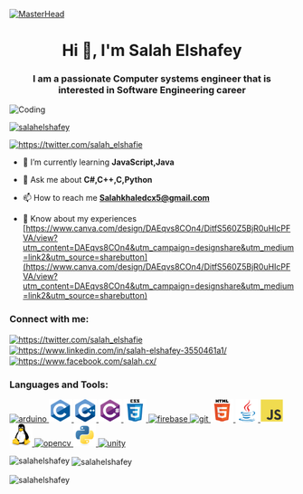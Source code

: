 [![MasterHead](https://res.cloudinary.com/practicaldev/image/fetch/s--7-s6BXGM--/c_imagga_scale,f_auto,fl_progressive,h_420,q_auto,w_1000/https://dev-to-uploads.s3.amazonaws.com/i/th2i72qu0rnt6hr9zn43.jpg)](https://rishavchanda.io)
<h1 align="center">Hi 👋, I'm Salah Elshafey</h1>
<h3 align="center">I am a passionate Computer systems engineer that is interested in Software Engineering career</h3>
<img align="rigth" alt="Coding" width="400" src="https://media.tenor.com/NOYF3f82b_gAAAAC/programmer.gif">
<p align="left"> <a href="https://github.com/ryo-ma/github-profile-trophy"><img src="https://github-profile-trophy.vercel.app/?username=salahelshafey" alt="salahelshafey" /></a> </p>

<p align="left"> <a href="https://twitter.com/https://twitter.com/salah_elshafie" target="blank"><img src="https://img.shields.io/twitter/follow/https://twitter.com/salah_elshafie?logo=twitter&style=for-the-badge" alt="https://twitter.com/salah_elshafie" /></a> </p>

- 🌱 I’m currently learning **JavaScript,Java**

- 💬 Ask me about **C#,C++,C,Python**

- 📫 How to reach me **Salahkhaledcx5@gmail.com**

- 📄 Know about my experiences [https://www.canva.com/design/DAEqvs8COn4/DitfS560Z5BjR0uHIcPFVA/view?utm_content=DAEqvs8COn4&utm_campaign=designshare&utm_medium=link2&utm_source=sharebutton](https://www.canva.com/design/DAEqvs8COn4/DitfS560Z5BjR0uHIcPFVA/view?utm_content=DAEqvs8COn4&utm_campaign=designshare&utm_medium=link2&utm_source=sharebutton)

<h3 align="left">Connect with me:</h3>
<p align="left">
<a href="https://twitter.com/https://twitter.com/salah_elshafie" target="blank"><img align="center" src="https://raw.githubusercontent.com/rahuldkjain/github-profile-readme-generator/master/src/images/icons/Social/twitter.svg" alt="https://twitter.com/salah_elshafie" height="30" width="40" /></a>
<a href="https://linkedin.com/in/https://www.linkedin.com/in/salah-elshafey-3550461a1/" target="blank"><img align="center" src="https://raw.githubusercontent.com/rahuldkjain/github-profile-readme-generator/master/src/images/icons/Social/linked-in-alt.svg" alt="https://www.linkedin.com/in/salah-elshafey-3550461a1/" height="30" width="40" /></a>
<a href="https://fb.com/https://www.facebook.com/salah.cx/" target="blank"><img align="center" src="https://raw.githubusercontent.com/rahuldkjain/github-profile-readme-generator/master/src/images/icons/Social/facebook.svg" alt="https://www.facebook.com/salah.cx/" height="30" width="40" /></a>
</p>

<h3 align="left">Languages and Tools:</h3>
<p align="left"> <a href="https://www.arduino.cc/" target="_blank" rel="noreferrer"> <img src="https://cdn.worldvectorlogo.com/logos/arduino-1.svg" alt="arduino" width="40" height="40"/> </a> <a href="https://www.cprogramming.com/" target="_blank" rel="noreferrer"> <img src="https://raw.githubusercontent.com/devicons/devicon/master/icons/c/c-original.svg" alt="c" width="40" height="40"/> </a> <a href="https://www.w3schools.com/cpp/" target="_blank" rel="noreferrer"> <img src="https://raw.githubusercontent.com/devicons/devicon/master/icons/cplusplus/cplusplus-original.svg" alt="cplusplus" width="40" height="40"/> </a> <a href="https://www.w3schools.com/cs/" target="_blank" rel="noreferrer"> <img src="https://raw.githubusercontent.com/devicons/devicon/master/icons/csharp/csharp-original.svg" alt="csharp" width="40" height="40"/> </a> <a href="https://www.w3schools.com/css/" target="_blank" rel="noreferrer"> <img src="https://raw.githubusercontent.com/devicons/devicon/master/icons/css3/css3-original-wordmark.svg" alt="css3" width="40" height="40"/> </a> <a href="https://firebase.google.com/" target="_blank" rel="noreferrer"> <img src="https://www.vectorlogo.zone/logos/firebase/firebase-icon.svg" alt="firebase" width="40" height="40"/> </a> <a href="https://git-scm.com/" target="_blank" rel="noreferrer"> <img src="https://www.vectorlogo.zone/logos/git-scm/git-scm-icon.svg" alt="git" width="40" height="40"/> </a> <a href="https://www.w3.org/html/" target="_blank" rel="noreferrer"> <img src="https://raw.githubusercontent.com/devicons/devicon/master/icons/html5/html5-original-wordmark.svg" alt="html5" width="40" height="40"/> </a> <a href="https://www.java.com" target="_blank" rel="noreferrer"> <img src="https://raw.githubusercontent.com/devicons/devicon/master/icons/java/java-original.svg" alt="java" width="40" height="40"/> </a> <a href="https://developer.mozilla.org/en-US/docs/Web/JavaScript" target="_blank" rel="noreferrer"> <img src="https://raw.githubusercontent.com/devicons/devicon/master/icons/javascript/javascript-original.svg" alt="javascript" width="40" height="40"/> </a> <a href="https://www.linux.org/" target="_blank" rel="noreferrer"> <img src="https://raw.githubusercontent.com/devicons/devicon/master/icons/linux/linux-original.svg" alt="linux" width="40" height="40"/> </a> <a href="https://opencv.org/" target="_blank" rel="noreferrer"> <img src="https://www.vectorlogo.zone/logos/opencv/opencv-icon.svg" alt="opencv" width="40" height="40"/> </a> <a href="https://www.python.org" target="_blank" rel="noreferrer"> <img src="https://raw.githubusercontent.com/devicons/devicon/master/icons/python/python-original.svg" alt="python" width="40" height="40"/> </a> <a href="https://unity.com/" target="_blank" rel="noreferrer"> <img src="https://www.vectorlogo.zone/logos/unity3d/unity3d-icon.svg" alt="unity" width="40" height="40"/> </a> </p>

<p><img align="left" src="https://github-readme-stats.vercel.app/api/top-langs?username=salahelshafey&show_icons=true&locale=en&layout=compact" alt="salahelshafey" /></p>

<p>&nbsp;<img align="center" src="https://github-readme-stats.vercel.app/api?username=salahelshafey&show_icons=true&locale=en" alt="salahelshafey" /></p>

<p><img align="center" src="https://github-readme-streak-stats.herokuapp.com/?user=salahelshafey&" alt="salahelshafey" /></p>
